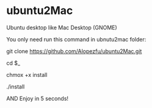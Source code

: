 # ubuntu2Mac
Ubuntu desktop like Mac Desktop (GNOME)

You only need run this command in ubnutu2mac folder: 

git clone https://github.com/Alopezfu/ubuntu2Mac.git

cd $_

chmox +x install

./install

AND Enjoy in 5 seconds!
